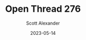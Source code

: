 ---
layout: podcast
title: "Open Thread 276"
author: Scott Alexander
description: https://astralcodexten.substack.com/p/open-thread-276
date: 2023-05-14
length: 440451
duration: 110
guid: open-thread-276
---